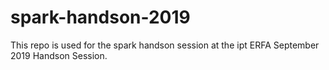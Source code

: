 # spark-handson-2019
This repo is used for the spark handson session at the ipt ERFA September 2019 Handson Session.
